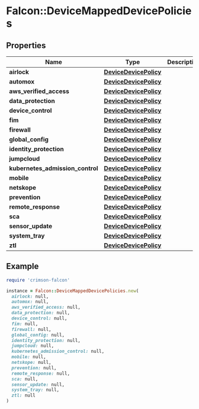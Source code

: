 # Falcon::DeviceMappedDevicePolicies

## Properties

| Name | Type | Description | Notes |
| ---- | ---- | ----------- | ----- |
| **airlock** | [**DeviceDevicePolicy**](DeviceDevicePolicy.md) |  | [optional] |
| **automox** | [**DeviceDevicePolicy**](DeviceDevicePolicy.md) |  | [optional] |
| **aws_verified_access** | [**DeviceDevicePolicy**](DeviceDevicePolicy.md) |  | [optional] |
| **data_protection** | [**DeviceDevicePolicy**](DeviceDevicePolicy.md) |  | [optional] |
| **device_control** | [**DeviceDevicePolicy**](DeviceDevicePolicy.md) |  | [optional] |
| **fim** | [**DeviceDevicePolicy**](DeviceDevicePolicy.md) |  | [optional] |
| **firewall** | [**DeviceDevicePolicy**](DeviceDevicePolicy.md) |  | [optional] |
| **global_config** | [**DeviceDevicePolicy**](DeviceDevicePolicy.md) |  | [optional] |
| **identity_protection** | [**DeviceDevicePolicy**](DeviceDevicePolicy.md) |  | [optional] |
| **jumpcloud** | [**DeviceDevicePolicy**](DeviceDevicePolicy.md) |  | [optional] |
| **kubernetes_admission_control** | [**DeviceDevicePolicy**](DeviceDevicePolicy.md) |  | [optional] |
| **mobile** | [**DeviceDevicePolicy**](DeviceDevicePolicy.md) |  | [optional] |
| **netskope** | [**DeviceDevicePolicy**](DeviceDevicePolicy.md) |  | [optional] |
| **prevention** | [**DeviceDevicePolicy**](DeviceDevicePolicy.md) |  | [optional] |
| **remote_response** | [**DeviceDevicePolicy**](DeviceDevicePolicy.md) |  | [optional] |
| **sca** | [**DeviceDevicePolicy**](DeviceDevicePolicy.md) |  | [optional] |
| **sensor_update** | [**DeviceDevicePolicy**](DeviceDevicePolicy.md) |  | [optional] |
| **system_tray** | [**DeviceDevicePolicy**](DeviceDevicePolicy.md) |  | [optional] |
| **ztl** | [**DeviceDevicePolicy**](DeviceDevicePolicy.md) |  | [optional] |

## Example

```ruby
require 'crimson-falcon'

instance = Falcon::DeviceMappedDevicePolicies.new(
  airlock: null,
  automox: null,
  aws_verified_access: null,
  data_protection: null,
  device_control: null,
  fim: null,
  firewall: null,
  global_config: null,
  identity_protection: null,
  jumpcloud: null,
  kubernetes_admission_control: null,
  mobile: null,
  netskope: null,
  prevention: null,
  remote_response: null,
  sca: null,
  sensor_update: null,
  system_tray: null,
  ztl: null
)
```

